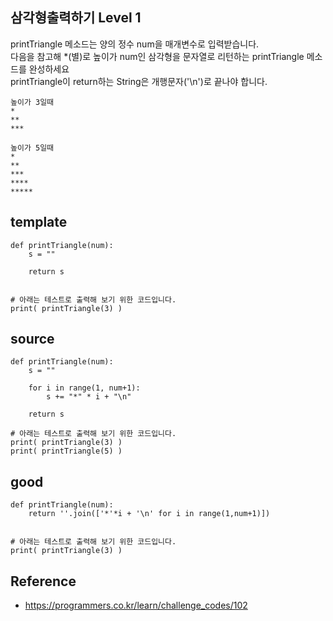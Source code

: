 ## 삼각형출력하기 Level 1

printTriangle 메소드는 양의 정수 num을 매개변수로 입력받습니다.  
다음을 참고해 *(별)로 높이가 num인 삼각형을 문자열로 리턴하는 printTriangle 메소드를 완성하세요  
printTriangle이 return하는 String은 개행문자('\n')로 끝나야 합니다.  

```
높이가 3일때
*
**
***
```

```
높이가 5일때
*
**
***
****
*****
```

## template
```
def printTriangle(num):
    s = ""

    return s


# 아래는 테스트로 출력해 보기 위한 코드입니다.
print( printTriangle(3) )
```

## source
```
def printTriangle(num):
    s = ""

    for i in range(1, num+1):
        s += "*" * i + "\n"

    return s

# 아래는 테스트로 출력해 보기 위한 코드입니다.
print( printTriangle(3) )
print( printTriangle(5) )
```

## good
```
def printTriangle(num):
    return ''.join(['*'*i + '\n' for i in range(1,num+1)])


# 아래는 테스트로 출력해 보기 위한 코드입니다.
print( printTriangle(3) )
```

## Reference
* https://programmers.co.kr/learn/challenge_codes/102
